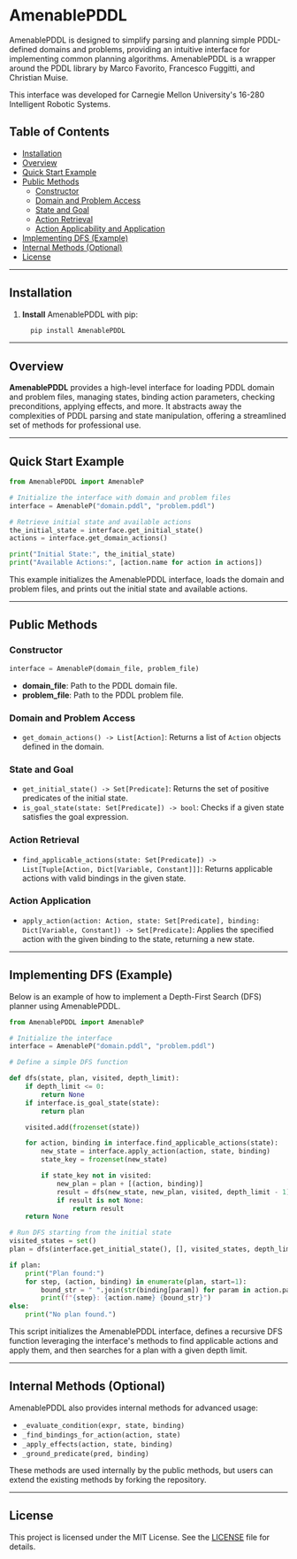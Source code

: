 # AmenablePDDL

AmenablePDDL is designed to simplify parsing and planning simple PDDL-defined domains and problems, providing an intuitive interface for implementing common planning algorithms. AmenablePDDL is a wrapper around the PDDL library by Marco Favorito, Francesco Fuggitti, and Christian Muise. 

This interface was developed for Carnegie Mellon University's 16-280 Intelligent Robotic Systems. 

## Table of Contents
- [Installation](#installation)
- [Overview](#overview)
- [Quick Start Example](#quick-start-example)
- [Public Methods](#public-methods)
  - [Constructor](#constructor)
  - [Domain and Problem Access](#domain-and-problem-access)
  - [State and Goal](#state-and-goal)
  - [Action Retrieval](#action-retrieval)
  - [Action Applicability and Application](#action-applicability-and-application)
- [Implementing DFS (Example)](#implementing-dfs-example)
- [Internal Methods (Optional)](#internal-methods-optional)
- [License](#license)

---

## Installation

1. **Install** AmenablePDDL with pip:
   ```bash
     pip install AmenablePDDL
   ```

---

## Overview

**AmenablePDDL** provides a high-level interface for loading PDDL domain and problem files, managing states, binding action parameters, checking preconditions, applying effects, and more. It abstracts away the complexities of PDDL parsing and state manipulation, offering a streamlined set of methods for professional use.

---

## Quick Start Example

```python
from AmenablePDDL import AmenableP

# Initialize the interface with domain and problem files
interface = AmenableP("domain.pddl", "problem.pddl")

# Retrieve initial state and available actions
the_initial_state = interface.get_initial_state()
actions = interface.get_domain_actions()

print("Initial State:", the_initial_state)
print("Available Actions:", [action.name for action in actions])
```

This example initializes the AmenablePDDL interface, loads the domain and problem files, and prints out the initial state and available actions.

---

## Public Methods

### Constructor

```python
interface = AmenableP(domain_file, problem_file)
```
- **domain_file**: Path to the PDDL domain file.
- **problem_file**: Path to the PDDL problem file.

### Domain and Problem Access

- `get_domain_actions() -> List[Action]`: Returns a list of `Action` objects defined in the domain.

### State and Goal

- `get_initial_state() -> Set[Predicate]`: Returns the set of positive predicates of the initial state.
- `is_goal_state(state: Set[Predicate]) -> bool`: Checks if a given state satisfies the goal expression.

### Action Retrieval

- `find_applicable_actions(state: Set[Predicate]) -> List[Tuple[Action, Dict[Variable, Constant]]]`: Returns applicable actions with valid bindings in the given state.

### Action Application

- `apply_action(action: Action, state: Set[Predicate], binding: Dict[Variable, Constant]) -> Set[Predicate]`: Applies the specified action with the given binding to the state, returning a new state.

---

## Implementing DFS (Example)

Below is an example of how to implement a Depth-First Search (DFS) planner using AmenablePDDL.

```python
from AmenablePDDL import AmenableP

# Initialize the interface
interface = AmenableP("domain.pddl", "problem.pddl")

# Define a simple DFS function

def dfs(state, plan, visited, depth_limit):
    if depth_limit <= 0:
        return None
    if interface.is_goal_state(state):
        return plan

    visited.add(frozenset(state))

    for action, binding in interface.find_applicable_actions(state):
        new_state = interface.apply_action(action, state, binding)
        state_key = frozenset(new_state)

        if state_key not in visited:
            new_plan = plan + [(action, binding)]
            result = dfs(new_state, new_plan, visited, depth_limit - 1)
            if result is not None:
                return result
    return None

# Run DFS starting from the initial state
visited_states = set()
plan = dfs(interface.get_initial_state(), [], visited_states, depth_limit=50)

if plan:
    print("Plan found:")
    for step, (action, binding) in enumerate(plan, start=1):
        bound_str = " ".join(str(binding[param]) for param in action.parameters)
        print(f"{step}: {action.name} {bound_str}")
else:
    print("No plan found.")
```

This script initializes the AmenablePDDL interface, defines a recursive DFS function leveraging the interface's methods to find applicable actions and apply them, and then searches for a plan with a given depth limit.

---

## Internal Methods (Optional)

AmenablePDDL also provides internal methods for advanced usage:
- `_evaluate_condition(expr, state, binding)`
- `_find_bindings_for_action(action, state)`
- `_apply_effects(action, state, binding)`
- `_ground_predicate(pred, binding)`

These methods are used internally by the public methods, but users can extend the existing methods by forking the repository. 

---

## License

This project is licensed under the MIT License. See the [LICENSE](LICENSE) file for details.


